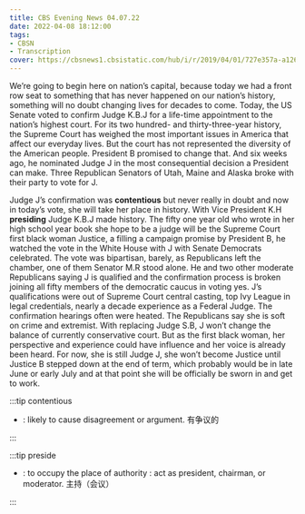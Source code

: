```yaml
---
title: CBS Evening News 04.07.22
date: 2022-04-08 18:12:00
tags:
- CBSN
- Transcription
cover: https://cbsnews1.cbsistatic.com/hub/i/r/2019/04/01/727e357a-a126-4138-a2c5-4d3222669d57/thumbnail/640x360/3ff2761028dc5c65cc4f07acd54bcd5c/cbsn2-logo-1920x1080.jpg
---
```

We’re going to begin here on nation’s capital, because today we had a front row seat to something that has never happened on our nation’s history, something will no doubt changing lives for decades to come. Today, the US Senate voted to confirm Judge K.B.J for a life-time appointment to the nation’s highest court. For its two hundred- and thirty-three-year history, the Supreme Court has weighed the most important issues in America that affect our everyday lives. But the court has not represented the diversity of the American people. President B promised to change that. And six weeks ago, he nominated Judge J in the most consequential decision a President can make. Three Republican Senators of Utah, Maine and Alaska broke with their party to vote for J.

Judge J’s confirmation was **contentious** but never really in doubt and now in today’s vote, she will take her place in history. With Vice President K.H **presiding** Judge K.B.J made history. The fifty one year old who wrote in her high school year book she hope to be a judge will be the Supreme Court first black woman Justice, a filling a campaign promise by President B, he watched the vote in the White House with J with Senate Democrats celebrated. The vote was bipartisan, barely, as Republicans left the chamber, one of them Senator M.R stood alone. He and two other moderate Republicans saying J is qualified and the confirmation process is broken joining all fifty members of the democratic caucus in voting yes. J’s qualifications were out of Supreme Court central casting, top Ivy League in legal credentials, nearly a decade experience as a Federal Judge. The confirmation hearings often were heated. The Republicans say she is soft on crime and extremist. With replacing Judge S.B, J won’t change the balance of currently conservative court. But as the first black woman, her perspective and experience could have influence and her voice is already been heard. For now, she is still Judge J, she won’t become Justice until Justice B stepped down at the end of term, which probably would be in late June or early July and at that point she will be officially be sworn in and get to work.

:::tip contentious

- : likely to cause disagreement or argument. 有争议的

:::

:::tip preside

- : to occupy the place of authority : act as president, chairman, or moderator. 主持（会议）

:::

